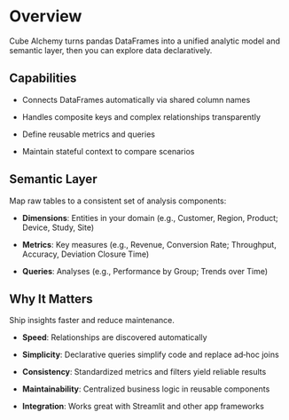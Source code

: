# Overview

Cube Alchemy turns pandas DataFrames into a unified analytic model and semantic layer, then you can explore data declaratively.

## Capabilities

- Connects DataFrames automatically via shared column names

- Handles composite keys and complex relationships transparently

- Define reusable metrics and queries

- Maintain stateful context to compare scenarios

## Semantic Layer

Map raw tables to a consistent set of analysis components:

- **Dimensions**: Entities in your domain (e.g., Customer, Region, Product; Device, Study, Site)

- **Metrics**: Key measures (e.g., Revenue, Conversion Rate; Throughput, Accuracy, Deviation Closure Time)

- **Queries**: Analyses (e.g., Performance by Group; Trends over Time)
## Why It Matters

Ship insights faster and reduce maintenance.

- **Speed**: Relationships are discovered automatically

- **Simplicity**: Declarative queries simplify code and replace ad‑hoc joins

- **Consistency**: Standardized metrics and filters yield reliable results

- **Maintainability**: Centralized business logic in reusable components

- **Integration**: Works great with Streamlit and other app frameworks
